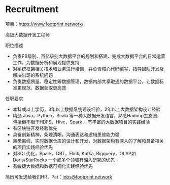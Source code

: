 # Recruitment

项目：https://www.footprint.network/

高级大数据开发工程师

职位描述
- 负责PB级别、百亿级别大数据平台的规划和搭建、完成大数据平台的日常运营工作，为数据分析和展现提供支持
- 对系统框架相关技术和业务进行培训，并负责核心代码编写，指导团队开发及解决出现的系统问题
- 负责数据质量、稳定性等数据管理，数据内部共享融通的数据平台，让数据标准更规范、数据获取更高效

任职要求
- 本科或以上学历，3年以上数据系统建设经验，2年以上大数据架构设计经验
- 精通 Java，Python，Scala 等一种大数据开发语言，熟悉Hadoop生态圈，包括但不限于HDFS，Hive，Spark， 有丰富的大数据项目的实践经验
- 有区块链开发经验优先
- 具备创新精神，条理清晰，沟通表达和逻辑思维能力强
- 熟悉离线、实时数据仓库的设计和开发，对数据架构有深入的了解和具备相关的项目实践经验优先
- 对SQL优化，Spark，DBT，Flink, Kafka, Bigquery，OLAP如Doris/StarRocks 一个或多个领域有深入研究的优先
- 有敏捷大数据和数据可视化实践经验优先

简历可发送给我们HR，Pat：jobs@footprint.network
